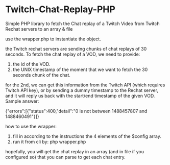 # Twitch-Chat-Replay-PHP
Simple PHP library to fetch the Chat replay of a Twitch Video from Twitch Rechat servers to an array &amp; file


use the wrapper.php to instantiate the object.

the Twitch rechat servers are sending chunks of chat replays of 30 seconds. To fetch the chat replay of a VOD, we need to provide:

1. the id of the VOD.
2. the UNIX timestamp of the moment that we want to fetch the 30 seconds chunk of the chat.

for the 2nd, we can get this information from the Twitch API (which requires Twitch API key), or by sending a dummy timestamp to the Rechat server, and it will reply us back with the start/end timestamp of the given VOD. Sample answer:

{"errors":[{"status":400,"detail":"0 is not between 1488457807 and 1488460491"}]}

how to use the wrapper:

1. fill in according to the instructions the 4 elements of the $config array.
2. run it from cli by: php wrapper.php

hopefully, you will get the chat replay in an array (and in file if you configured so) that you can parse to get each chat entry.

